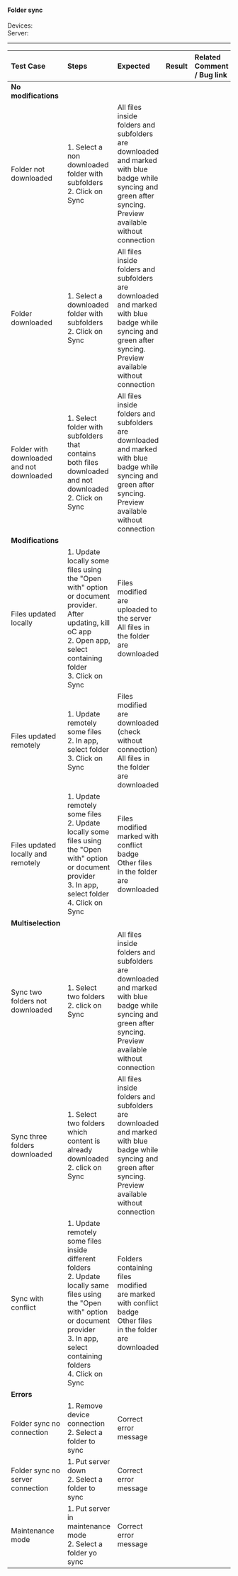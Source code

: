 #### Folder sync 


Devices:  <br>
Server: 


---

 
| Test Case | Steps | Expected | Result | Related Comment / Bug link |
| :-------- | :---- | :------- | :----: | :------------------------- |
|**No modifications**||||||
| Folder not downloaded  | 1. Select a non downloaded folder with subfolders<br>2. Click on Sync | All files inside folders and subfolders are downloaded and marked with blue badge while syncing and green after syncing. Preview available without connection |   |  |
| Folder downloaded  | 1. Select a downloaded folder with subfolders<br>2. Click on Sync | All files inside folders and subfolders are downloaded and marked with blue badge while syncing and green after syncing. Preview available without connection |   |  |
| Folder with downloaded and not downloaded  | 1. Select folder with subfolders that contains both files downloaded and not downloaded<br>2. Click on Sync | All files inside folders and subfolders are downloaded and marked with blue badge while syncing and green after syncing. Preview available without connection |   |  |
|**Modifications**||||||
| Files updated locally | 1. Update locally some files using the "Open with" option or document provider. After updating, kill oC app<br>2. Open app, select containing folder<br>3. Click on Sync | Files modified are uploaded to the server<br>All files in the folder are downloaded |   |  |
| Files updated remotely | 1. Update remotely some files<br>2. In app, select folder<br>3. Click on Sync | Files modified are downloaded (check without connection)<br>All files in the folder are downloaded |   |  |
| Files updated locally and remotely | 1. Update remotely some files<br>2. Update locally some files using the "Open with" option or document provider<br>3. In app, select folder<br>4. Click on Sync | Files modified marked with conflict badge<br>Other files in the folder are downloaded |   |  |
|**Multiselection**||||
| Sync two folders not downloaded | 1. Select two folders <br>2. click on Sync | All files inside folders and subfolders are downloaded and marked with blue badge while syncing and green after syncing. Preview available without connection |  |  |
| Sync three folders downloaded | 1. Select two folders which content is already downloaded <br>2. click on Sync | All files inside folders and subfolders are downloaded and marked with blue badge while syncing and green after syncing. Preview available without connection |  |  |
| Sync with conflict | 1. Update remotely some files inside different folders<br>2. Update locally same files using the "Open with" option or document provider<br>3. In app, select containing folders<br>4. Click on Sync | Folders containing files modified are marked with conflict badge<br>Other files in the folder are downloaded |   |  |
|**Errors**||
| Folder sync no connection | 1. Remove device connection<br>2. Select a folder to sync | Correct error message |  |  |
| Folder sync no server connection | 1. Put server down<br>2. Select a folder to sync | Correct error message |  |  |
| Maintenance mode | 1. Put server in maintenance mode<br>2. Select a folder yo sync| Correct error message |  |  |